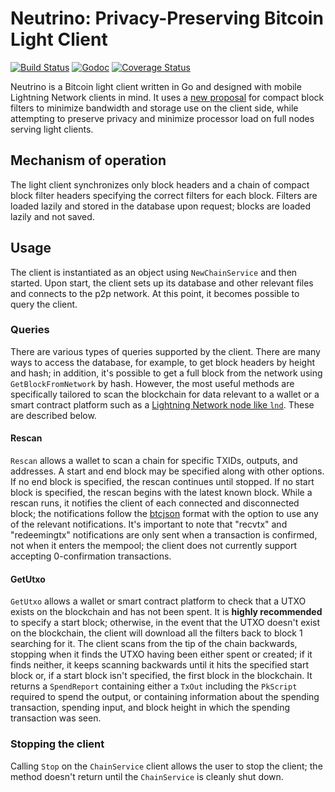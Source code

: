 # Neutrino: Privacy-Preserving Bitcoin Light Client

[![Build Status](https://github.com/lightninglabs/neutrino/actions/workflows/main.yml/badge.svg)](https://github.com/lightninglabs/neutrino/actions/workflows/main.yml)
[![Godoc](https://godoc.org/github.com/lightninglabs/neutrino?status.svg)](https://godoc.org/github.com/lightninglabs/neutrino)
[![Coverage Status](https://s3.amazonaws.com/assets.coveralls.io/badges/coveralls_72.svg?branch=master)](https://coveralls.io/github/lightninglabs/neutrino?branch=master)

Neutrino is a Bitcoin light client written in Go and designed with mobile
Lightning Network clients in mind. It uses a
[new proposal](https://lists.linuxfoundation.org/pipermail/bitcoin-dev/2017-June/014474.html)
for compact block filters to minimize bandwidth and storage use on the client
side, while attempting to preserve privacy and minimize processor load on full
nodes serving light clients.

## Mechanism of operation
The light client synchronizes only block headers and a chain of compact block
filter headers specifying the correct filters for each block. Filters are loaded
lazily and stored in the database upon request; blocks are loaded lazily and not
saved.

## Usage
The client is instantiated as an object using `NewChainService` and then
started. Upon start, the client sets up its database and other relevant files
and connects to the p2p network. At this point, it becomes possible to query the
client.

### Queries
There are various types of queries supported by the client. There are many ways
to access the database, for example, to get block headers by height and hash; in
addition, it's possible to get a full block from the network using
`GetBlockFromNetwork` by hash. However, the most useful methods are specifically
tailored to scan the blockchain for data relevant to a wallet or a smart
contract platform such as a [Lightning Network node like 
`lnd`](https://github.com/lightningnetwork/lnd). These are described below.

#### Rescan
`Rescan` allows a wallet to scan a chain for specific TXIDs, outputs, and
addresses. A start and end block may be specified along with other options. If
no end block is specified, the rescan continues until stopped. If no start block
is specified, the rescan begins with the latest known block. While a rescan
runs, it notifies the client of each connected and disconnected block; the
notifications follow the
[btcjson](https://github.com/btcsuite/btcd/blob/master/btcjson/chainsvrwsntfns.go)
format with the option to use any of the relevant notifications. It's important
to note that "recvtx" and "redeemingtx" notifications are only sent when a
transaction is confirmed, not when it enters the mempool; the client does not
currently support accepting 0-confirmation transactions.

#### GetUtxo
`GetUtxo` allows a wallet or smart contract platform to check that a UTXO exists
on the blockchain and has not been spent. It is **highly recommended** to
specify a start block; otherwise, in the event that the UTXO doesn't exist on
the blockchain, the client will download all the filters back to block 1
searching for it. The client scans from the tip of the chain backwards, stopping
when it finds the UTXO having been either spent or created; if it finds neither,
it keeps scanning backwards until it hits the specified start block or, if a
start block isn't specified, the first block in the blockchain. It returns a
`SpendReport` containing either a `TxOut` including the `PkScript` required to
spend the output, or containing information about the spending transaction,
spending input, and block height in which the spending transaction was seen.

### Stopping the client
Calling `Stop` on the `ChainService` client allows the user to stop the client;
the method doesn't return until the `ChainService` is cleanly shut down.
